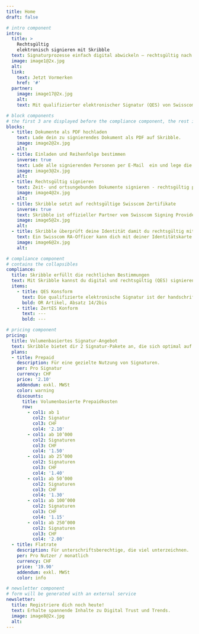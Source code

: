 ```yaml
---
title: Home
draft: false

# intro component
intro:
  title: >
    Rechtsgültig
    elektronisch signieren mit Skribble
  text: Signaturprozesse einfach digital abwickeln – rechtsgültig nach dem Schweizer & EU Gesetz.
  image: image1@2x.jpg
  alt:
  link:
    text: Jetzt Vormerken
    href: '#'
  partner:
    image: image17@2x.jpg
    alt:
    text: Mit qualifizierter elektronischer Signatur (QES) von Swisscom AG

# block components
# the first 3 are displayed before the compliance component, the rest is displayed after it
blocks:
  - title: Dokumente als PDF hochladen
    text: Lade dein zu signierendes Dokument als PDF auf Skribble.
    image: image2@2x.jpg
    alt:
  - title: Einladen und Reihenfolge bestimmen
    inverse: true
    text: Lade alle signierenden Personen per E-Mail  ein und lege die Reihenfolge fest.
    image: image3@2x.jpg
    alt:
  - title: Rechtsgültig signieren
    text: Zeit- und ortsungebunden Dokumente signieren - rechtsgültig per Knopfdruck.
    image: image4@2x.jpg
    alt:
  - title: Skribble setzt auf rechtsgültige Swisscom Zertifikate
    inverse: true
    text: Skribble ist offizieller Partner vom Swisscom Signing Provider und bezieht sämtliche Signing-Zertifikate von Swisscom, um Dokumente rechtsgültig nach dem Schweizer & EU Gesetz  zu signieren.
    image: image5@2x.jpg
    alt:
  - title: Skribble überprüft deine Identität damit du rechtsgültig mit (QES) signieren kannst
    text: Ein Swisscom RA-Officer kann dich mit deiner Identitätskarte oder Pass identifizieren und eine digitale Identität von dir erstellen. So wird sichergestellt, dass deine Identität klar verifiziert wurde und nur du signierst.
    image: image6@2x.jpg
    alt:

# compliance component
# contains the collapsibles
compliance:
  title: Skribble erfüllt die rechtlichen Bestimmungen
  text: Mit Skribble kannst du digital und rechtsgültig (QES) signieren - nach den folgenden Gesetzen.
  items:
    - title: QES Konsform
      text: Die qualifizierte elektronische Signatur ist der handschriftlichen Signatur vor dem Schweizer und EU Gesetz gleichgestellt.
      bold: OR Artikel, Absatz 14/2bis
    - title: ZertES Konform
      text: ---
      bold: ---

# pricing component
pricing:
  title: Volumenbasiertes Signatur-Angebot
  text: Skribble bietet dir 2 Signatur-Pakete an, die sich optimal auf deine Bedinungen anpassen lassen.
  plans:
  - title: Prepaid
    description: Für eine gezielte Nutzung von Signaturen.
    per: Pro Signatur
    currency: CHF
    price: '2.10'
    addendum: exkl. MWSt
    color: warning
    discounts:
      title: Volumenbasierte Prepaidkosten
      row:
        - col1: ab 1
          col2: Signatur
          col3: CHF
          col4: '2.10'
        - col1: ab 10’000
          col2: Signaturen
          col3: CHF
          col4: '1.50'
        - col1: ab 25’000
          col2: Signaturen
          col3: CHF
          col4: '1.40'
        - col1: ab 50’000
          col2: Signaturen
          col3: CHF
          col4: '1.30'
        - col1: ab 100’000
          col2: Signaturen
          col3: CHF
          col4: '1.15'
        - col1: ab 250’000
          col2: Signaturen
          col3: CHF
          col4: '2.00'
  - title: Flatrate
    description: Für unterschriftsberechtige, die viel unterzeichnen.
    per: Pro Nutzer / monatlich
    currency: CHF
    price: '19.90'
    addendum: exkl. MWSt
    color: info

# newsletter component
# form will be generated with an external service
newsletter:
  title: Registriere dich noch heute!
  text: Erhalte spannende Inhalte zu Digital Trust und Trends.
  image: image8@2x.jpg
  alt:
---
```

